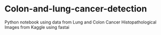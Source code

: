 # Colon-and-lung-cancer-detection
Python notebook using data from Lung and Colon Cancer Histopathological Images from Kaggle using fastai
